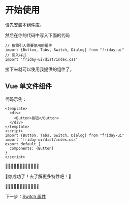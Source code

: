 # 开始使用

请先[安装](#/doc/install)本组件库。

然后在你的代码中写入下面的代码

```
// 按需引入需要使用的组件
import {Button, Tabs, Switch, Dialog} from "friday-ui"
// 引入样式
import 'friday-ui/dist/index.css'
```

接下来就可以使用我提供的组件了。

## Vue 单文件组件

代码示例：

```
<template>
  <div>
    <Button>按钮</Button>
  </div>
</template>
<script>
import {Button, Tabs, Switch, Dialog} from "friday-ui"
import 'friday-ui/dist/index.css'
export default {
  components: {Button}
}
</script>
```

🎉🎉🎉🎉🎉🎉🎉🎉🎉🎉🎉🎉

🎉你成功了！去了解更多特性吧！🎉

🎉🎉🎉🎉🎉🎉🎉🎉🎉🎉🎉🎉

下一步：[Switch 组件](#/doc/switch)
